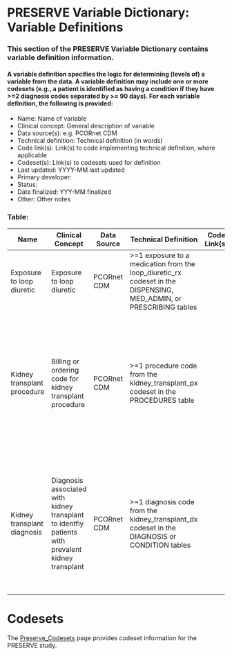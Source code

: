 # PRESERVE Variable Dictionary: Variable Definitions

### This section of the PRESERVE Variable Dictionary contains variable definition information. 

#### A variable definition specifies the logic for determining (levels of) a variable from the data. A variable definition may include one or more codesets (e.g., a patient is identified as having a condition if they have >=2 diagnosis codes separated by >= 90 days). For each variable definition, the following is provided:
* Name: Name of variable
* Clinical concept: General description of variable
* Data source(s): e.g. PCORnet CDM
* Technical definition: Technical definition (in words)
* Code link(s): Link(s) to code implementing technical definition, where applicable
* Codeset(s): Link(s) to codesets used for definition
* Last updated: YYYY-MM last updated
* Primary developer:
* Status:
* Date finalized: YYY-MM finalized
* Other: Other notes

### Table:

| Name | Clinical Concept | Data Source | Technical Definition | Code Link(s) | Codeset | Last Updated | Primary Developer | Status | Date Finalized | Other |
|------|------------------|-------------|----------------------|--------------|---------|--------------|-------------------|--------|----------------|-------|
| Exposure to loop diuretic | Exposure to loop diuretic | PCORnet CDM | >=1 exposure to a medication from the loop_diuretic_rx codeset in the DISPENSING, MED_ADMIN, or PRESCRIBING tables | | [loop_diuretic_rx](https://github.com/PRESERVE-Coordinating-Center/preserve_codesets/blob/main/drug/loop_diuretic_rx.csv) | 2021-12 | Amy Goodwin Davies | | | |
| Kidney transplant procedure | Billing or ordering code for kidney transplant procedure | PCORnet CDM | >=1 procedure code from the kidney_transplant_px codeset in the PROCEDURES table | | [kidney_transplant_px](https://github.com/PRESERVE-Coordinating-Center/preserve_codesets/blob/main/procedure/kidney_transplant_px.csv) | 2022-01 | | | | Kidney transplant information may also be collected from USRDS data and prevalent kidney transplant identified using diagnosis codes |
| Kidney transplant diagnosis | Diagnosis associated with kidney transplant to identfiy patients with prevalent kidney transplant | PCORnet CDM | >=1 diagnosis code from the kidney_transplant_dx codeset in the DIAGNOSIS or CONDITION tables | | [kidney_transplant_dx](https://github.com/PRESERVE-Coordinating-Center/preserve_codesets/blob/main/condition/kidney_transplant_dx.csv) | 2022-01 | | | | Kidney transplant information may also be collected from USRDS data and kidney transplant procedures identified using procedure codes


# Codesets

The [Preserve_Codesets](./codesets.md) page provides codeset information for the PRESERVE study.

